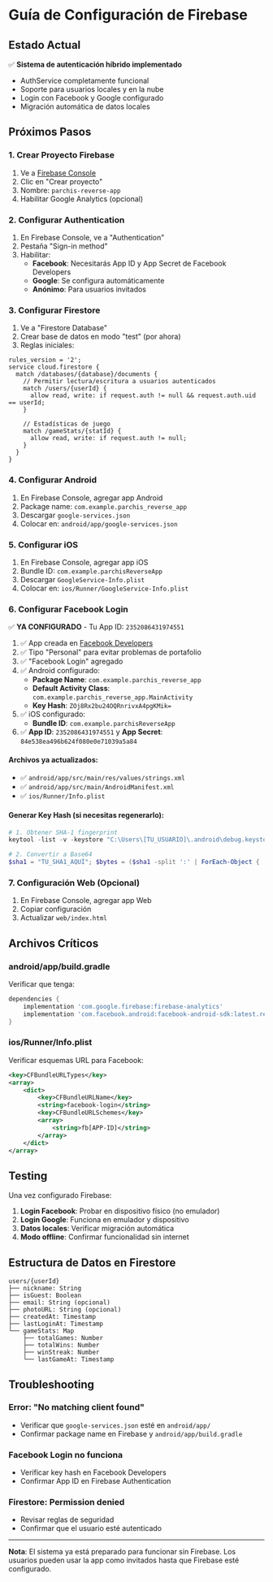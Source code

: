 # Guía de Configuración de Firebase

## Estado Actual
✅ **Sistema de autenticación híbrido implementado**
- AuthService completamente funcional
- Soporte para usuarios locales y en la nube
- Login con Facebook y Google configurado
- Migración automática de datos locales

## Próximos Pasos

### 1. Crear Proyecto Firebase

1. Ve a [Firebase Console](https://console.firebase.google.com/)
2. Clic en "Crear proyecto"
3. Nombre: `parchis-reverse-app`
4. Habilitar Google Analytics (opcional)

### 2. Configurar Authentication

1. En Firebase Console, ve a "Authentication"
2. Pestaña "Sign-in method"
3. Habilitar:
   - **Facebook**: Necesitarás App ID y App Secret de Facebook Developers
   - **Google**: Se configura automáticamente
   - **Anónimo**: Para usuarios invitados

### 3. Configurar Firestore

1. Ve a "Firestore Database"
2. Crear base de datos en modo "test" (por ahora)
3. Reglas iniciales:
```
rules_version = '2';
service cloud.firestore {
  match /databases/{database}/documents {
    // Permitir lectura/escritura a usuarios autenticados
    match /users/{userId} {
      allow read, write: if request.auth != null && request.auth.uid == userId;
    }
    
    // Estadísticas de juego
    match /gameStats/{statId} {
      allow read, write: if request.auth != null;
    }
  }
}
```

### 4. Configurar Android

1. En Firebase Console, agregar app Android
2. Package name: `com.example.parchis_reverse_app`
3. Descargar `google-services.json`
4. Colocar en: `android/app/google-services.json`

### 5. Configurar iOS

1. En Firebase Console, agregar app iOS
2. Bundle ID: `com.example.parchisReverseApp`
3. Descargar `GoogleService-Info.plist`
4. Colocar en: `ios/Runner/GoogleService-Info.plist`

### 6. Configurar Facebook Login

✅ **YA CONFIGURADO** - Tu App ID: `2352086431974551`

1. ✅ App creada en [Facebook Developers](https://developers.facebook.com/)
2. ✅ Tipo "Personal" para evitar problemas de portafolio
3. ✅ "Facebook Login" agregado
4. ✅ Android configurado:
   - **Package Name**: `com.example.parchis_reverse_app`
   - **Default Activity Class**: `com.example.parchis_reverse_app.MainActivity`
   - **Key Hash**: `ZOj8Rx2bu24OQRnrivxA4pgKMik=`
5. ✅ iOS configurado:
   - **Bundle ID**: `com.example.parchisReverseApp`
6. ✅ **App ID**: `2352086431974551` y **App Secret**: `84e538ea496b624f080e0e71039a5a84`

#### Archivos ya actualizados:
- ✅ `android/app/src/main/res/values/strings.xml`
- ✅ `android/app/src/main/AndroidManifest.xml`
- ✅ `ios/Runner/Info.plist`

#### Generar Key Hash (si necesitas regenerarlo):
```powershell
# 1. Obtener SHA-1 fingerprint
keytool -list -v -keystore "C:\Users\[TU_USUARIO]\.android\debug.keystore" -alias androiddebugkey -storepass android -keypass android

# 2. Convertir a Base64
$sha1 = "TU_SHA1_AQUÍ"; $bytes = ($sha1 -split ':' | ForEach-Object { [byte]('0x' + $_) }); [System.Convert]::ToBase64String($bytes)
```

### 7. Configuración Web (Opcional)

1. En Firebase Console, agregar app Web
2. Copiar configuración
3. Actualizar `web/index.html`

## Archivos Críticos

### android/app/build.gradle
Verificar que tenga:
```gradle
dependencies {
    implementation 'com.google.firebase:firebase-analytics'
    implementation 'com.facebook.android:facebook-android-sdk:latest.release'
}
```

### ios/Runner/Info.plist
Verificar esquemas URL para Facebook:
```xml
<key>CFBundleURLTypes</key>
<array>
    <dict>
        <key>CFBundleURLName</key>
        <string>facebook-login</string>
        <key>CFBundleURLSchemes</key>
        <array>
            <string>fb[APP-ID]</string>
        </array>
    </dict>
</array>
```

## Testing

Una vez configurado Firebase:

1. **Login Facebook**: Probar en dispositivo físico (no emulador)
2. **Login Google**: Funciona en emulador y dispositivo
3. **Datos locales**: Verificar migración automática
4. **Modo offline**: Confirmar funcionalidad sin internet

## Estructura de Datos en Firestore

```
users/{userId}
├── nickname: String
├── isGuest: Boolean
├── email: String (opcional)
├── photoURL: String (opcional)
├── createdAt: Timestamp
├── lastLoginAt: Timestamp
└── gameStats: Map
    ├── totalGames: Number
    ├── totalWins: Number
    ├── winStreak: Number
    └── lastGameAt: Timestamp
```

## Troubleshooting

### Error: "No matching client found"
- Verificar que `google-services.json` esté en `android/app/`
- Confirmar package name en Firebase y `android/app/build.gradle`

### Facebook Login no funciona
- Verificar key hash en Facebook Developers
- Confirmar App ID en Firebase Authentication

### Firestore: Permission denied
- Revisar reglas de seguridad
- Confirmar que el usuario esté autenticado

---

**Nota**: El sistema ya está preparado para funcionar sin Firebase. Los usuarios pueden usar la app como invitados hasta que Firebase esté configurado.